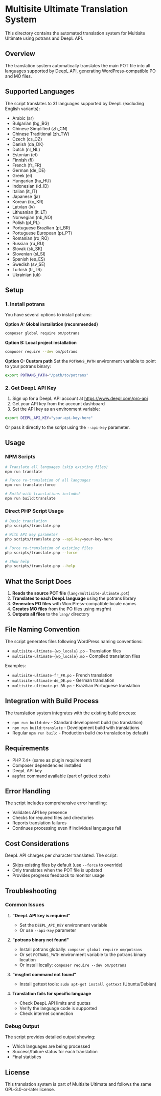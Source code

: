 # Multisite Ultimate Translation System

This directory contains the automated translation system for Multisite Ultimate using potrans and DeepL API.

## Overview

The translation system automatically translates the main POT file into all languages supported by DeepL API, generating WordPress-compatible PO and MO files.

## Supported Languages

The script translates to 31 languages supported by DeepL (excluding English variants):

- Arabic (ar)
- Bulgarian (bg_BG)
- Chinese Simplified (zh_CN)
- Chinese Traditional (zh_TW)
- Czech (cs_CZ)
- Danish (da_DK)
- Dutch (nl_NL)
- Estonian (et)
- Finnish (fi)
- French (fr_FR)
- German (de_DE)
- Greek (el)
- Hungarian (hu_HU)
- Indonesian (id_ID)
- Italian (it_IT)
- Japanese (ja)
- Korean (ko_KR)
- Latvian (lv)
- Lithuanian (lt_LT)
- Norwegian (nb_NO)
- Polish (pl_PL)
- Portuguese Brazilian (pt_BR)
- Portuguese European (pt_PT)
- Romanian (ro_RO)
- Russian (ru_RU)
- Slovak (sk_SK)
- Slovenian (sl_SI)
- Spanish (es_ES)
- Swedish (sv_SE)
- Turkish (tr_TR)
- Ukrainian (uk)

## Setup

### 1. Install potrans

You have several options to install potrans:

**Option A: Global installation (recommended)**
```bash
composer global require om/potrans
```

**Option B: Local project installation**
```bash
composer require --dev om/potrans
```

**Option C: Custom path**
Set the `POTRANS_PATH` environment variable to point to your potrans binary:
```bash
export POTRANS_PATH="/path/to/potrans"
```

### 2. Get DeepL API Key

1. Sign up for a DeepL API account at https://www.deepl.com/pro-api
2. Get your API key from the account dashboard
3. Set the API key as an environment variable:

```bash
export DEEPL_API_KEY="your-api-key-here"
```

Or pass it directly to the script using the `--api-key` parameter.

## Usage

### NPM Scripts

```bash
# Translate all languages (skip existing files)
npm run translate

# Force re-translation of all languages
npm run translate:force

# Build with translations included
npm run build:translate
```

### Direct PHP Script Usage

```bash
# Basic translation
php scripts/translate.php

# With API key parameter
php scripts/translate.php --api-key=your-key-here

# Force re-translation of existing files
php scripts/translate.php --force

# Show help
php scripts/translate.php --help
```

## What the Script Does

1. **Reads the source POT file** (`lang/multisite-ultimate.pot`)
2. **Translates to each DeepL language** using the potrans library
3. **Generates PO files** with WordPress-compatible locale names
4. **Creates MO files** from the PO files using msgfmt
5. **Outputs all files** to the `lang/` directory

## File Naming Convention

The script generates files following WordPress naming conventions:

- `multisite-ultimate-{wp_locale}.po` - Translation files
- `multisite-ultimate-{wp_locale}.mo` - Compiled translation files

Examples:
- `multisite-ultimate-fr_FR.po` - French translation
- `multisite-ultimate-de_DE.po` - German translation
- `multisite-ultimate-pt_BR.po` - Brazilian Portuguese translation

## Integration with Build Process

The translation system integrates with the existing build process:

- `npm run build:dev` - Standard development build (no translation)
- `npm run build:translate` - Development build with translations
- Regular `npm run build` - Production build (no translation by default)

## Requirements

- PHP 7.4+ (same as plugin requirement)
- Composer dependencies installed
- DeepL API key
- `msgfmt` command available (part of gettext tools)

## Error Handling

The script includes comprehensive error handling:

- Validates API key presence
- Checks for required files and directories
- Reports translation failures
- Continues processing even if individual languages fail

## Cost Considerations

DeepL API charges per character translated. The script:

- Skips existing files by default (use `--force` to override)
- Only translates when the POT file is updated
- Provides progress feedback to monitor usage

## Troubleshooting

### Common Issues

1. **"DeepL API key is required"**
   - Set the `DEEPL_API_KEY` environment variable
   - Or use `--api-key` parameter

2. **"potrans binary not found"**
   - Install potrans globally: `composer global require om/potrans`
   - Or set `POTRANS_PATH` environment variable to the potrans binary location
   - Or install locally: `composer require --dev om/potrans`

3. **"msgfmt command not found"**
   - Install gettext tools: `sudo apt-get install gettext` (Ubuntu/Debian)

4. **Translation fails for specific language**
   - Check DeepL API limits and quotas
   - Verify the language code is supported
   - Check internet connection

### Debug Output

The script provides detailed output showing:
- Which languages are being processed
- Success/failure status for each translation
- Final statistics

## License

This translation system is part of Multisite Ultimate and follows the same GPL-3.0-or-later license.